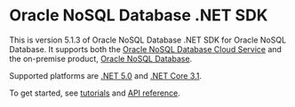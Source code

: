 # Oracle NoSQL Database .NET SDK

This is version 5.1.3 of Oracle NoSQL Database .NET SDK for Oracle NoSQL
Database. It supports both the
[Oracle NoSQL Database Cloud Service](https://www.oracle.com/database/nosql-cloud.html)
and the on-premise product,
[Oracle NoSQL Database](https://www.oracle.com/database/technologies/related/nosql.html).

Supported platforms are
[.NET 5.0](https://dotnet.microsoft.com/download/dotnet/5.0) and
[.NET Core 3.1](https://dotnet.microsoft.com/download/dotnet/3.1).

To get started, see [tutorials](tutorials/intro.md) and
[API reference](xref:Oracle.NoSQL.SDK).
